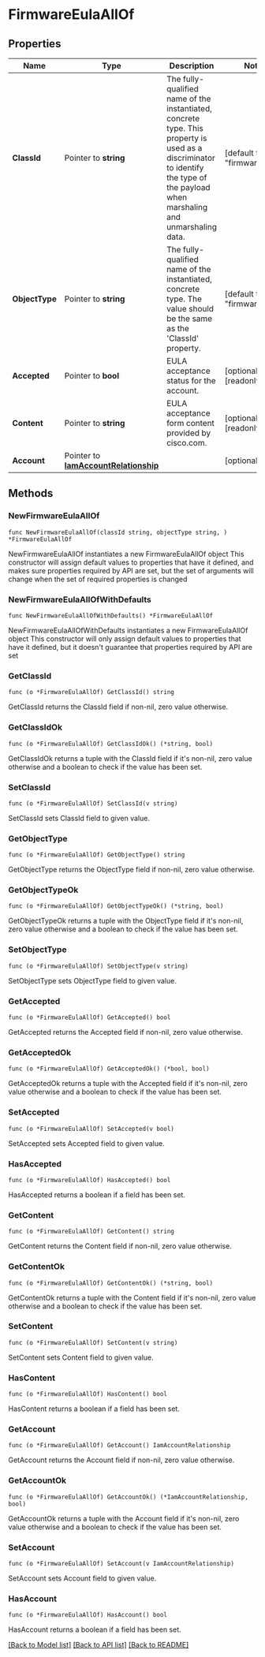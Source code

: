 # FirmwareEulaAllOf

## Properties

Name | Type | Description | Notes
------------ | ------------- | ------------- | -------------
**ClassId** | Pointer to **string** | The fully-qualified name of the instantiated, concrete type. This property is used as a discriminator to identify the type of the payload when marshaling and unmarshaling data. | [default to "firmware.Eula"]
**ObjectType** | Pointer to **string** | The fully-qualified name of the instantiated, concrete type. The value should be the same as the &#39;ClassId&#39; property. | [default to "firmware.Eula"]
**Accepted** | Pointer to **bool** | EULA acceptance status for the account. | [optional] [readonly] 
**Content** | Pointer to **string** | EULA acceptance form content provided by cisco.com. | [optional] [readonly] 
**Account** | Pointer to [**IamAccountRelationship**](IamAccountRelationship.md) |  | [optional] 

## Methods

### NewFirmwareEulaAllOf

`func NewFirmwareEulaAllOf(classId string, objectType string, ) *FirmwareEulaAllOf`

NewFirmwareEulaAllOf instantiates a new FirmwareEulaAllOf object
This constructor will assign default values to properties that have it defined,
and makes sure properties required by API are set, but the set of arguments
will change when the set of required properties is changed

### NewFirmwareEulaAllOfWithDefaults

`func NewFirmwareEulaAllOfWithDefaults() *FirmwareEulaAllOf`

NewFirmwareEulaAllOfWithDefaults instantiates a new FirmwareEulaAllOf object
This constructor will only assign default values to properties that have it defined,
but it doesn't guarantee that properties required by API are set

### GetClassId

`func (o *FirmwareEulaAllOf) GetClassId() string`

GetClassId returns the ClassId field if non-nil, zero value otherwise.

### GetClassIdOk

`func (o *FirmwareEulaAllOf) GetClassIdOk() (*string, bool)`

GetClassIdOk returns a tuple with the ClassId field if it's non-nil, zero value otherwise
and a boolean to check if the value has been set.

### SetClassId

`func (o *FirmwareEulaAllOf) SetClassId(v string)`

SetClassId sets ClassId field to given value.


### GetObjectType

`func (o *FirmwareEulaAllOf) GetObjectType() string`

GetObjectType returns the ObjectType field if non-nil, zero value otherwise.

### GetObjectTypeOk

`func (o *FirmwareEulaAllOf) GetObjectTypeOk() (*string, bool)`

GetObjectTypeOk returns a tuple with the ObjectType field if it's non-nil, zero value otherwise
and a boolean to check if the value has been set.

### SetObjectType

`func (o *FirmwareEulaAllOf) SetObjectType(v string)`

SetObjectType sets ObjectType field to given value.


### GetAccepted

`func (o *FirmwareEulaAllOf) GetAccepted() bool`

GetAccepted returns the Accepted field if non-nil, zero value otherwise.

### GetAcceptedOk

`func (o *FirmwareEulaAllOf) GetAcceptedOk() (*bool, bool)`

GetAcceptedOk returns a tuple with the Accepted field if it's non-nil, zero value otherwise
and a boolean to check if the value has been set.

### SetAccepted

`func (o *FirmwareEulaAllOf) SetAccepted(v bool)`

SetAccepted sets Accepted field to given value.

### HasAccepted

`func (o *FirmwareEulaAllOf) HasAccepted() bool`

HasAccepted returns a boolean if a field has been set.

### GetContent

`func (o *FirmwareEulaAllOf) GetContent() string`

GetContent returns the Content field if non-nil, zero value otherwise.

### GetContentOk

`func (o *FirmwareEulaAllOf) GetContentOk() (*string, bool)`

GetContentOk returns a tuple with the Content field if it's non-nil, zero value otherwise
and a boolean to check if the value has been set.

### SetContent

`func (o *FirmwareEulaAllOf) SetContent(v string)`

SetContent sets Content field to given value.

### HasContent

`func (o *FirmwareEulaAllOf) HasContent() bool`

HasContent returns a boolean if a field has been set.

### GetAccount

`func (o *FirmwareEulaAllOf) GetAccount() IamAccountRelationship`

GetAccount returns the Account field if non-nil, zero value otherwise.

### GetAccountOk

`func (o *FirmwareEulaAllOf) GetAccountOk() (*IamAccountRelationship, bool)`

GetAccountOk returns a tuple with the Account field if it's non-nil, zero value otherwise
and a boolean to check if the value has been set.

### SetAccount

`func (o *FirmwareEulaAllOf) SetAccount(v IamAccountRelationship)`

SetAccount sets Account field to given value.

### HasAccount

`func (o *FirmwareEulaAllOf) HasAccount() bool`

HasAccount returns a boolean if a field has been set.


[[Back to Model list]](../README.md#documentation-for-models) [[Back to API list]](../README.md#documentation-for-api-endpoints) [[Back to README]](../README.md)


